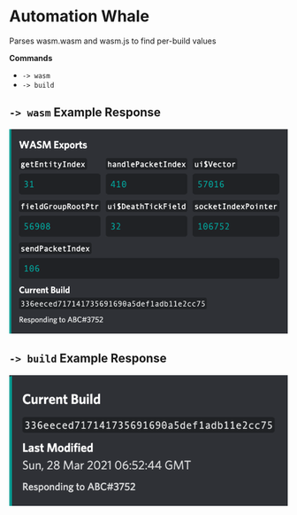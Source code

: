 # Automation Whale

Parses wasm.wasm and wasm.js to find per-build values

**Commands**
 - `-> wasm`
 - `-> build`

## `-> wasm` Example Response
![Example Response](demo.png)

## `-> build` Example Response
![Example Response](build_demo.png)
